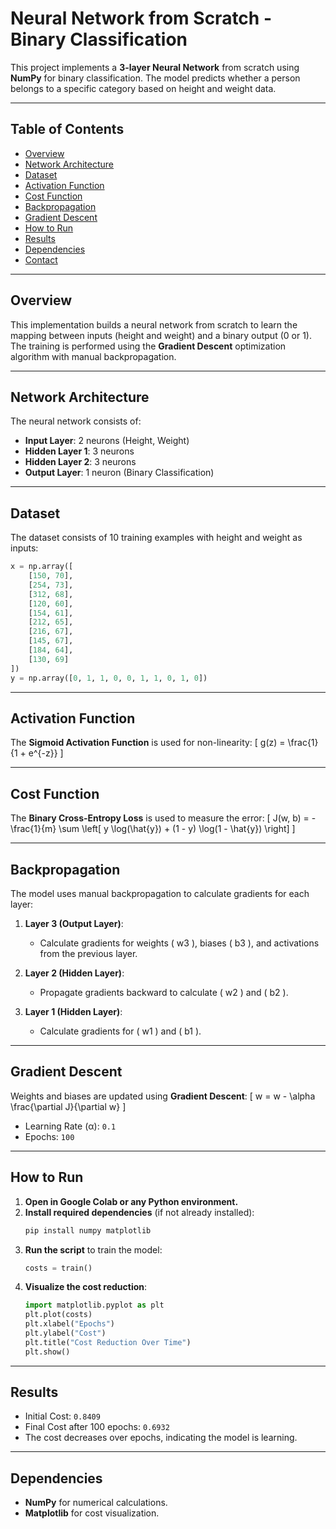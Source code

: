 # Neural Network from Scratch - Binary Classification

This project implements a **3-layer Neural Network** from scratch using **NumPy** for binary classification. The model predicts whether a person belongs to a specific category based on height and weight data.

---

## Table of Contents
- [Overview](#overview)
- [Network Architecture](#network-architecture)
- [Dataset](#dataset)
- [Activation Function](#activation-function)
- [Cost Function](#cost-function)
- [Backpropagation](#backpropagation)
- [Gradient Descent](#gradient-descent)
- [How to Run](#how-to-run)
- [Results](#results)
- [Dependencies](#dependencies)
- [Contact](#contact)

---

## Overview
This implementation builds a neural network from scratch to learn the mapping between inputs (height and weight) and a binary output (0 or 1). The training is performed using the **Gradient Descent** optimization algorithm with manual backpropagation.

---

## Network Architecture
The neural network consists of:
- **Input Layer**: 2 neurons (Height, Weight)
- **Hidden Layer 1**: 3 neurons
- **Hidden Layer 2**: 3 neurons
- **Output Layer**: 1 neuron (Binary Classification)

---

## Dataset
The dataset consists of 10 training examples with height and weight as inputs:
```python
x = np.array([
    [150, 70],
    [254, 73],
    [312, 68],
    [120, 60],
    [154, 61],
    [212, 65],
    [216, 67],
    [145, 67],
    [184, 64],
    [130, 69]
])
y = np.array([0, 1, 1, 0, 0, 1, 1, 0, 1, 0])
```

---

## Activation Function
The **Sigmoid Activation Function** is used for non-linearity:
\[
g(z) = \frac{1}{1 + e^{-z}}
\]

---

## Cost Function
The **Binary Cross-Entropy Loss** is used to measure the error:
\[
J(w, b) = -\frac{1}{m} \sum \left[ y \log(\hat{y}) + (1 - y) \log(1 - \hat{y}) \right]
\]

---

## Backpropagation
The model uses manual backpropagation to calculate gradients for each layer:
1. **Layer 3 (Output Layer)**:
   - Calculate gradients for weights \( w3 \), biases \( b3 \), and activations from the previous layer.

2. **Layer 2 (Hidden Layer)**:
   - Propagate gradients backward to calculate \( w2 \) and \( b2 \).

3. **Layer 1 (Hidden Layer)**:
   - Calculate gradients for \( w1 \) and \( b1 \).

---

## Gradient Descent
Weights and biases are updated using **Gradient Descent**:
\[
w = w - \alpha \frac{\partial J}{\partial w}
\]
- Learning Rate (α): `0.1`
- Epochs: `100`

---

## How to Run
1. **Open in Google Colab or any Python environment.**
2. **Install required dependencies** (if not already installed):
    ```bash
    pip install numpy matplotlib
    ```
3. **Run the script** to train the model:
    ```python
    costs = train()
    ```
4. **Visualize the cost reduction**:
    ```python
    import matplotlib.pyplot as plt
    plt.plot(costs)
    plt.xlabel("Epochs")
    plt.ylabel("Cost")
    plt.title("Cost Reduction Over Time")
    plt.show()
    ```

---

## Results
- Initial Cost: `0.8409`
- Final Cost after 100 epochs: `0.6932`
- The cost decreases over epochs, indicating the model is learning.

---

## Dependencies
- **NumPy** for numerical calculations.
- **Matplotlib** for cost visualization.

